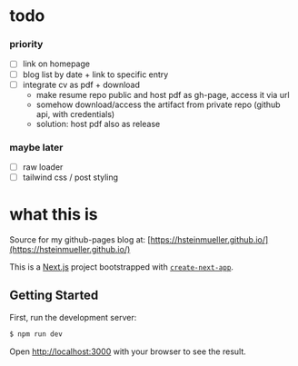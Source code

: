 # todo

### priority

- [ ] link on homepage
- [ ] blog list by date + link to specific entry
- [ ] integrate cv as pdf + download
  - make resume repo public and host pdf as gh-page, access it via url
  - somehow download/access the artifact from private repo (github api, with credentials)
  - solution: host pdf also as release

### maybe later

- [ ] raw loader
- [ ] tailwind css / post styling

# what this is

Source for my github-pages blog at:
[https://hsteinmueller.github.io/](https://hsteinmueller.github.io/)

This is a [Next.js](https://nextjs.org/) project bootstrapped with
[`create-next-app`](https://github.com/vercel/next.js/tree/canary/packages/create-next-app).

## Getting Started

First, run the development server:

```bash
$ npm run dev
```

Open [http://localhost:3000](http://localhost:3000) with your browser to see the result.
